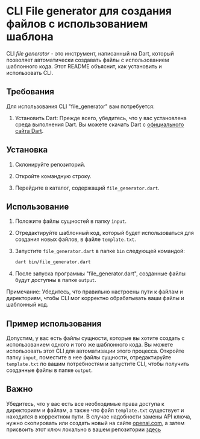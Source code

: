 # CLI File generator для создания файлов с использованием шаблона

CLI _file generator_ - это инструмент, написанный на Dart, который позволяет автоматически создавать файлы с использованием шаблонного кода. Этот README объяснит, как установить и использовать CLI.

## Требования

Для использования CLI "file_generator" вам потребуется:

1. Установить Dart: Прежде всего, убедитесь, что у вас установлена среда выполнения Dart. Вы можете скачать Dart с [официального сайта Dart](https://dart.dev/get-dart).

## Установка

1. Склонируйте репозиторий.

2. Откройте командную строку.

3. Перейдите в каталог, содержащий `file_generator.dart`.

## Использование

1. Положите файлы сущностей в папку `input`.

2. Отредактируйте шаблонный код, который будет использоваться для создания новых файлов, в файле `template.txt`.
   
4. Запустите `file_generator.dart` в папке `bin` следующей командой:

   ```bash
   dart bin/file_generator.dart
   ```

5. После запуска программы "file_generator.dart", созданные файлы будут доступны в папке `output`.

Примечание: Убедитесь, что правильно настроены пути к файлам и директориям, чтобы CLI мог корректно обрабатывать ваши файлы и шаблонный код.

## Пример использования

Допустим, у вас есть файлы сущности, которые вы хотите создать с использованием одного и того же шаблонного кода. Вы можете использовать этот CLI для автоматизации этого процесса. Откройте папку `input`, поместите в нее файлы сущности, отредактируйте `template.txt` по вашим потребностям и запустите CLI, чтобы получить созданные файлы в папке `output`.

## Важно

Убедитесь, что у вас есть все необходимые права доступа к директориям и файлам, а также что файл `template.txt` существует и находится в корректном пути.
В случае надобности замены API ключа, нужно скопировать или создать новый на сайте [openai.com](https://platform.openai.com/account/api-keys), а затем присвоить этот ключ локально в вашем репозитории [здесь](https://github.com/rel1nce/file_generator/blob/c1f3831a9a7082460305dc729424d603f157aa08/bin/query_options.dart#L4C23-L4C23)
